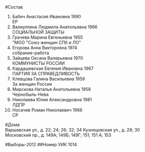 #Состав
1. Бабич Анастасия Ивановна 1990   
    ЕР
2. Валиуллина Людмила Анатольевна 1966   
    СОЦИАЛЬНОЙ ЗАЩИТЫ
3. Грачева Марина Евгеньевна 1955   
    "МОО "Союз женщин СПб и ЛО"
4. Егорова Анна Викторовна 1974   
    собрание-работа
5. Зайцева Оксана Валерьевна 1970   
    КОММУНИСТЫ РОССИИ
6. Кардашевская Евгения Ивановна 1967   
    ПАРТИЯ ЗА СПРАВЕДЛИВОСТЬ
7. Клевцова Галина Васильевна 1959   
    За женщин России
8. Мирскова Наталья Анатольевна 1958   
    Чернобыль-Нева
9. Николаева Юлия Александровна 1981   
    ЛДПР
10. Носачев Роман Николаевич 1966   
    СР

#Дома  
Варшавская ул., д. 22; 24; 26; 32; 34 Кузнецовская ул., д. 28; 30 Московский пр., д. 149А; 149Б; 149Г; 151; 151 А; 153

#Выборы-2012
##Номер УИК
1014
